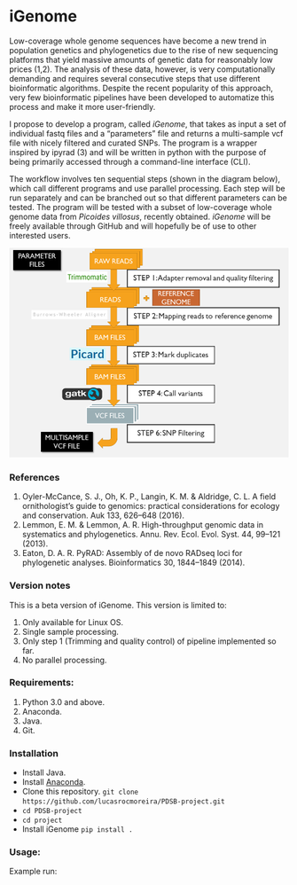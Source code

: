 # iGenome

Low-coverage whole genome sequences have become a new trend in population genetics and phylogenetics due to the rise of new sequencing platforms that yield massive amounts of genetic data for reasonably low prices (1,2). The analysis of these data, however, is very computationally demanding and requires several consecutive steps that use different bioinformatic algorithms. Despite the recent popularity of this approach, very few bioinformatic pipelines have been developed to automatize this process and make it more user-friendly.

I propose to develop a program, called *iGenome*, that takes as input a set of individual fastq files and a “parameters” file and returns a multi-sample vcf file with nicely filtered and curated SNPs. The program is a wrapper inspired by ipyrad (3) and will be written in python with the purpose of being primarily accessed through a command-line interface (CLI). 

The workflow involves ten sequential steps (shown in the diagram below), which call different programs and use parallel processing. Each step will be run separately and can be branched out so that different parameters can be tested. The program will be tested with a subset of low-coverage whole genome data from *Picoides villosus*, recently obtained. *iGenome* will be freely available through GitHub and will hopefully be of use to other interested users.

![Image of Workflow](https://github.com/lucasrocmoreira/PDSB-project/blob/master/documents/iGenome.png)

### References
1. Oyler-McCance, S. J., Oh, K. P., Langin, K. M. & Aldridge, C. L. A field ornithologist’s guide to genomics: practical considerations for ecology and conservation. Auk 133, 626–648 (2016).
2. Lemmon, E. M. & Lemmon, A. R. High-throughput genomic data in systematics and phylogenetics. Annu. Rev. Ecol. Evol. Syst. 44, 99–121 (2013).
3. Eaton, D. A. R. PyRAD: Assembly of de novo RADseq loci for phylogenetic analyses. Bioinformatics 30, 1844–1849 (2014).

### Version notes

This is a beta version of iGenome. This version is limited to:

1) Only available for Linux OS.
2) Single sample processing.
3) Only step 1 (Trimming and quality control) of pipeline implemented so far.
4) No parallel processing.

### Requirements:

1) Python 3.0 and above.
2) Anaconda.
3) Java.
4) Git.

### Installation

* Install Java.
* Install [Anaconda](https://docs.anaconda.com/anaconda/install/).
* Clone this repository.
`git clone https://github.com/lucasrocmoreira/PDSB-project.git`
* `cd PDSB-project`
* `cd project`
* Install iGenome
`pip install .`

### Usage:

Example run:



